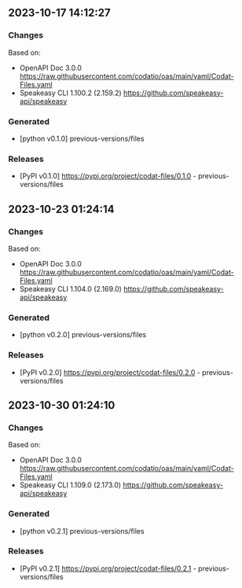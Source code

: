 

## 2023-10-17 14:12:27
### Changes
Based on:
- OpenAPI Doc 3.0.0 https://raw.githubusercontent.com/codatio/oas/main/yaml/Codat-Files.yaml
- Speakeasy CLI 1.100.2 (2.159.2) https://github.com/speakeasy-api/speakeasy
### Generated
- [python v0.1.0] previous-versions/files
### Releases
- [PyPI v0.1.0] https://pypi.org/project/codat-files/0.1.0 - previous-versions/files

## 2023-10-23 01:24:14
### Changes
Based on:
- OpenAPI Doc 3.0.0 https://raw.githubusercontent.com/codatio/oas/main/yaml/Codat-Files.yaml
- Speakeasy CLI 1.104.0 (2.169.0) https://github.com/speakeasy-api/speakeasy
### Generated
- [python v0.2.0] previous-versions/files
### Releases
- [PyPI v0.2.0] https://pypi.org/project/codat-files/0.2.0 - previous-versions/files

## 2023-10-30 01:24:10
### Changes
Based on:
- OpenAPI Doc 3.0.0 https://raw.githubusercontent.com/codatio/oas/main/yaml/Codat-Files.yaml
- Speakeasy CLI 1.109.0 (2.173.0) https://github.com/speakeasy-api/speakeasy
### Generated
- [python v0.2.1] previous-versions/files
### Releases
- [PyPI v0.2.1] https://pypi.org/project/codat-files/0.2.1 - previous-versions/files